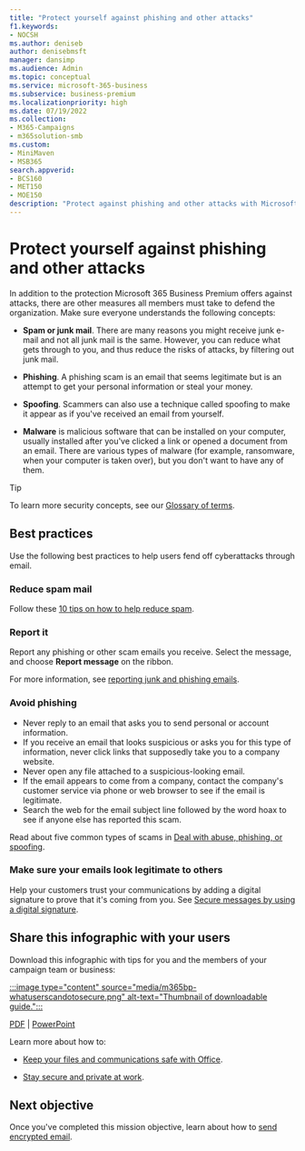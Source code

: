 ```yaml
---
title: "Protect yourself against phishing and other attacks"
f1.keywords:
- NOCSH
ms.author: deniseb
author: denisebmsft
manager: dansimp
ms.audience: Admin
ms.topic: conceptual
ms.service: microsoft-365-business
ms.subservice: business-premium
ms.localizationpriority: high
ms.date: 07/19/2022
ms.collection: 
- M365-Campaigns
- m365solution-smb
ms.custom:
- MiniMaven
- MSB365
search.appverid:
- BCS160
- MET150
- MOE150
description: "Protect against phishing and other attacks with Microsoft 365 Business Premium."
---
```


# Protect yourself against phishing and other attacks

In addition to the protection Microsoft 365 Business Premium offers against attacks, there are other measures all members must take to defend the organization. Make sure everyone understands the following concepts:

- **Spam or junk mail**. There are many reasons you might receive junk e-mail and not all junk mail is the same. However, you can reduce what gets through to you, and thus reduce the risks of attacks, by filtering out junk mail.

- **Phishing**. A phishing scam is an email that seems legitimate but is an attempt to get your personal information or steal your money.

- **Spoofing**. Scammers can also use a technique called spoofing to make it appear as if you've received an email from yourself. 

- **Malware** is malicious software that can be installed on your computer, usually installed after you've clicked a link or opened a document from an email. There are various types of malware (for example, ransomware, when your computer is taken over), but you don't want to have any of them. 

> [!TIP]
> To learn more security concepts, see our [Glossary of terms](m365bp-glossary.yml).

## Best practices

Use the following best practices to help users fend off cyberattacks through email.

### Reduce spam mail

Follow these [10 tips on how to help reduce spam](https://support.microsoft.com/office/10-tips-on-how-to-help-reduce-spam-55f756e8-688b-41c3-a086-8f68ccc592f6).

### Report it

Report any phishing or other scam emails you receive. Select the message, and choose **Report message** on the ribbon.

For more information, see [reporting junk and phishing emails](https://support.office.com/article/Use-the-Report-Message-add-in-b5caa9f1-cdf3-4443-af8c-ff724ea719d2).

### Avoid phishing

- Never reply to an email that asks you to send personal or account information.
- If you receive an email that looks suspicious or asks you for this type of information, never click links that supposedly take you to a company website.
- Never open any file attached to a suspicious-looking email.
- If the email appears to come from a company, contact the company's customer service via phone or web browser to see if the email is legitimate.
- Search the web for the email subject line followed by the word hoax to see if anyone else has reported this scam.

Read about five common types of scams in [Deal with abuse, phishing, or spoofing](https://support.office.com/article/Deal-with-abuse-phishing-or-spoofing-in-Outlook-com-0d882ea5-eedc-4bed-aebc-079ffa1105a3).

### Make sure your emails look legitimate to others

Help your customers trust your communications by adding a digital signature to prove that it's coming from you. See [Secure messages by using a digital signature](https://support.office.com/article/secure-messages-by-using-a-digital-signature-549ca2f1-a68f-4366-85fa-b3f4b5856fc6).

## Share this infographic with your users

Download this infographic with tips for you and the members of your campaign team or business:

[:::image type="content" source="media/m365bp-whatuserscandotosecure.png" alt-text="Thumbnail of downloadable guide.":::](https://download.microsoft.com/download/9/1/f/91fa8f24-9953-4f33-9d87-a95624db5e0b/M365BPWhatCanUsersDoToSecure.pdf)

[PDF](https://download.microsoft.com/download/9/1/f/91fa8f24-9953-4f33-9d87-a95624db5e0b/M365BPWhatCanUsersDoToSecure.pdf) | [PowerPoint](https://download.microsoft.com/download/9/1/f/91fa8f24-9953-4f33-9d87-a95624db5e0b/M365BPWhatCanUsersDoToSecure.pptx)

Learn more about how to:

- [Keep your files and communications safe with Office](https://support.microsoft.com/en-us/office/keep-your-files-and-communications-safe-with-office-c4ddc381-7395-42da-887c-8836a3bb975f).

- [Stay secure and private at work](https://support.office.com/article/stay-secure-and-private-at-work-104c7d91-b25a-453d-beee-ba64b6c6fc2d).
  
## Next objective

Once you've completed this mission objective, learn about how to [send encrypted email](send-encrypted-email.md). 